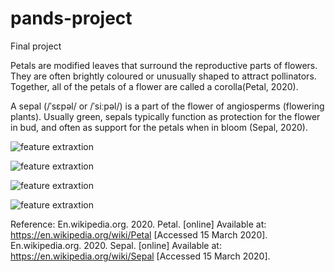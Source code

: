 # pands-project
Final project

Petals are modified leaves that surround the reproductive parts of flowers. They are often brightly coloured or unusually shaped to attract pollinators. Together, all of the petals of a flower are called a corolla(Petal, 2020).

A sepal (/ˈsɛpəl/ or /ˈsiːpəl/) is a part of the flower of angiosperms (flowering plants). Usually green, sepals typically function as protection for the flower in bud, and often as support for the petals when in bloom (Sepal, 2020).

![feature extraxtion](https://scontent-lhr8-1.xx.fbcdn.net/v/t1.0-9/91546695_10217815430031438_6635654391338631168_n.jpg?_nc_cat=109&_nc_sid=e007fa&_nc_oc=AQlGEa9PB17-jqYLO8hLQebdGO7efA26cl7sKxnYgns_IZFlVAI-35GzICcFA9ZM_qs&_nc_ht=scontent-lhr8-1.xx&oh=d3e6753ac73d8e3801d73fa3c890b8ac&oe=5EAA39E1)

![feature extraxtion](https://scontent-lht6-1.xx.fbcdn.net/v/t1.0-9/90604043_10217753213596066_4742260450224242688_n.jpg?_nc_cat=108&_nc_sid=e007fa&_nc_oc=AQl04voN31mICTnqOfwfAhYkC4XL1-qDnO_dJgbpkh8yz0Cz11hX8nhXVgSazaGWbVQ&_nc_ht=scontent-lht6-1.xx&oh=43266b8962d0ce95163244bb2f7db6bb&oe=5EA9ACF2)


![feature extraxtion](https://scontent-lht6-1.xx.fbcdn.net/v/t1.0-9/91468972_10217815209665929_8933676484149641216_n.jpg?_nc_cat=105&_nc_sid=e007fa&_nc_oc=AQmr6mVjQHv7SBT2QOlEzavgI1v9Nh22RwV-Cy7DrSS6WTiF-EI2wsPGGBnVN_kR2iw&_nc_ht=scontent-lht6-1.xx&oh=78a6a86028353a770a33e5f755e7276b&oe=5EA87ED9)

![feature extraxtion](https://scontent-lhr8-1.xx.fbcdn.net/v/t1.0-9/91276582_10217815209705930_9016744201081061376_n.jpg?_nc_cat=101&_nc_sid=e007fa&_nc_oc=AQnG_0VONpHMqam7IAkkUj3F71W8EVH1-ITXJ0I42gUXnBTxiR9C9GwNBXeZmc_YIgc&_nc_ht=scontent-lhr8-1.xx&oh=48b5597e7b948b7f31783d51732c199c&oe=5EA9011B)




















Reference:
En.wikipedia.org. 2020. Petal. [online] Available at: <https://en.wikipedia.org/wiki/Petal> [Accessed 15 March 2020].
En.wikipedia.org. 2020. Sepal. [online] Available at: <https://en.wikipedia.org/wiki/Sepal> [Accessed 15 March 2020].
